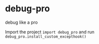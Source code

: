 # debug-pro
debug like a pro

Import the project `import debug_pro` and run `debug_pro.install_custom_excepthook()`
